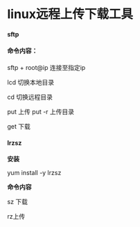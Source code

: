 # linux远程上传下载工具

#### **sftp**



#### 命令内容：

sftp + root@ip 连接至指定ip

lcd 切换本地目录

cd 切换远程目录

put 上传 put -r 上传目录

get 下载 



 

#### **lrzsz**

**安装**

yum install -y lrzsz



**命令内容**

sz 下载

rz上传